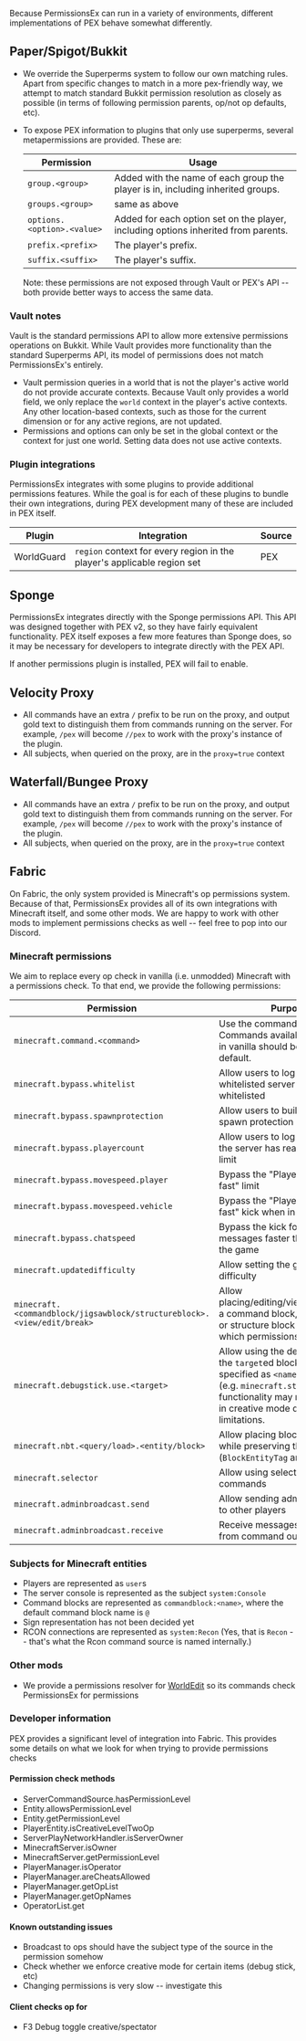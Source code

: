 Because PermissionsEx can run in a variety of environments, different implementations of PEX behave somewhat differently.

## Paper/Spigot/Bukkit

- We override the Superperms system to follow our own matching rules. Apart from specific changes to match in a more pex-friendly way, we attempt to match standard Bukkit permission resolution as closely as possible (in terms of following permission parents, op/not op defaults, etc).

- To expose PEX information to plugins that only use superperms, several metapermissions are provided. These are:

     | Permission                 | Usage
     |----------------------------|------
     | `group.<group>`            | Added with the name of each group the player is in, including inherited groups.
     | `groups.<group>`           | same as above
     | `options.<option>.<value>` | Added for each option set on the player, including options inherited from parents.
     | `prefix.<prefix>`          | The player's prefix.
     | `suffix.<suffix>`          | The player's suffix.
     
     Note: these permissions are not exposed through Vault or PEX's API -- both provide better ways to access the same data.

### Vault notes

Vault is the standard permissions API to allow more extensive permissions operations on Bukkit. While Vault provides more functionality than the standard Superperms API, its model of permissions does not match PermissionsEx's entirely.

- Vault permission queries in a world that is not the player's active world do not provide accurate contexts. Because Vault only provides a world field, we only replace the `world` context in the player's active contexts. Any other location-based contexts, such as those for the current dimension or for any active regions, are not updated.
- Permissions and options can only be set in the global context or the context for just one world. Setting data does not use active contexts.


### Plugin integrations

PermissionsEx integrates with some plugins to provide additional permissions features. While the goal is for each of these plugins to bundle their own integrations, during PEX development many of these are included in PEX itself.

Plugin     | Integration      | Source
---------- | ---------------- | -------
WorldGuard | `region` context for every region in the player's applicable region set | PEX

## Sponge

PermissionsEx integrates directly with the Sponge permissions API. This API was designed together with PEX v2, so they have fairly equivalent functionality. PEX itself exposes a few more features than Sponge does, so it may be necessary for developers to integrate directly with the PEX API.

If another permissions plugin is installed, PEX will fail to enable.

## Velocity Proxy

- All commands have an extra `/` prefix to be run on the proxy, and output gold text to distinguish them from commands running on the server. 
  For example, `/pex` will become `//pex` to work with the proxy's instance of the plugin.
- All subjects, when queried on the proxy, are in the `proxy=true` context

## Waterfall/Bungee Proxy

- All commands have an extra `/` prefix to be run on the proxy, and output gold text to distinguish them from commands running on the server. 
  For example, `/pex` will become `//pex` to work with the proxy's instance of the plugin.
- All subjects, when queried on the proxy, are in the `proxy=true` context

## Fabric

On Fabric, the only system provided is Minecraft's op permissions system. Because of that, PermissionsEx provides all of its own integrations with Minecraft itself, and some other mods. We are happy to work with other mods to implement permissions checks as well -- feel free to pop into our Discord.

### Minecraft permissions

We aim to replace every op check in vanilla (i.e. unmodded) Minecraft with a permissions check. To that end, we provide the following permissions:

Permission | Purpose
---------- | ---------
`minecraft.command.<command>` | Use the command `command`. Commands available to all users in vanilla should be granted by default.
`minecraft.bypass.whitelist` | Allow users to log in to a whitelisted server without being whitelisted
`minecraft.bypass.spawnprotection` | Allow users to build within the spawn protection radius
`minecraft.bypass.playercount` | Allow users to log in even when the server has reached its player limit
`minecraft.bypass.movespeed.player` | Bypass the "Player moved too fast" limit
`minecraft.bypass.movespeed.vehicle` | Bypass the "Player moved too fast" kick when in a vehicle
`minecraft.bypass.chatspeed` | Bypass the kick for sending chat messages faster than allowed by the game
`minecraft.updatedifficulty` | Allow setting the game's difficulty
`minecraft.<commandblock/jigsawblock/structureblock>.<view/edit/break>` | Allow placing/editing/viewing/breaking a command block, jigsaw block, or structure block depending on which permissions are given
`minecraft.debugstick.use.<target>` | Allow using the debug stick on the `target`ed block. Targets are specified as `<namespace>.<item>` (e.g. `minecraft.stone`). Some functionality may require being in creative mode due to client limitations.
`minecraft.nbt.<query/load>.<entity/block>` | Allow placing blocks or entities while preserving their NBT data (`BlockEntityTag` and such)
`minecraft.selector` | Allow using selectors in commands
`minecraft.adminbroadcast.send` | Allow sending admin broadcasts to other players
`minecraft.adminbroadcast.receive` | Receive messages sent to "ops" from command output

### Subjects for Minecraft entities

- Players are represented as `user`s
- The server console is represented as the subject `system:Console` 
- Command blocks are represented as `commandblock:<name>`, where the default command block name is `@`
- Sign representation has not been decided yet
- RCON connections are represented as `system:Recon` (Yes, that is `Recon` -- that's what the Rcon command source is named internally.)

### Other mods

- We provide a permissions resolver for [WorldEdit](https://enginehub.org/worldedit) so its commands check PermissionsEx for permissions


### Developer information

PEX provides a significant level of integration into Fabric. This provides some details on what we look for when trying to provide permissions checks

#### Permission check methods

- ServerCommandSource.hasPermissionLevel
- Entity.allowsPermissionLevel
- Entity.getPermissionLevel
- PlayerEntity.isCreativeLevelTwoOp
- ServerPlayNetworkHandler.isServerOwner
- MinecraftServer.isOwner
- MinecraftServer.getPermissionLevel
- PlayerManager.isOperator
- PlayerManager.areCheatsAllowed
- PlayerManager.getOpList
- PlayerManager.getOpNames
- OperatorList.get

#### Known outstanding issues
- Broadcast to ops should have the subject type of the source in the permission somehow
- Check whether we enforce creative mode for certain items (debug stick, etc)
- Changing permissions is very slow -- investigate this

#### Client checks op for
- F3 Debug toggle creative/spectator 
